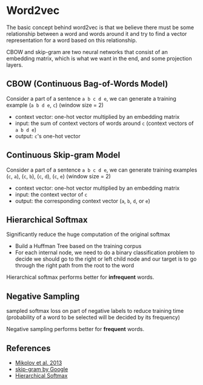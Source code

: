 # Word2vec

The basic concept behind word2vec is that we believe there must be some
relationship between a word and words around it and try to find a vector
representation for a word based on this relationship.

CBOW and skip-gram are two neural networks that consist of an embedding matrix,
which is what we want in the end, and some projection layers.

## CBOW (Continuous Bag-of-Words Model)

Consider a part of a sentence `a b c d e`, we can generate a training example
(`a b d e`, `c`) (window size = 2)

- context vector: one-hot vector multiplied by an embedding matrix
- input: the sum of context vectors of words around `c` (context vectors of `a b d e`)
- output: `c`'s one-hot vector

## Continuous Skip-gram Model

Consider a part of a sentence `a b c d e`, we can generate training examples
(`c`, `a`), (`c`, `b`), (`c`, `d`), (`c`, `e`) (window size = 2)

- context vector: one-hot vector multiplied by an embedding matrix
- input: the context vector of `c`
- output: the corresponding context vector (`a`, `b`, `d`, or `e`)

## Hierarchical Softmax

Significantly reduce the huge computation of the original softmax

- Build a Huffman Tree based on the training corpus
- For each internal node, we need to do a binary classification problem to
decide we should go to the right or left child node and our target is to go
through the right path from the root to the word

Hierarchical softmax performs better for **infrequent** words.

## Negative Sampling

sampled softmax loss on part of negative labels to reduce training time
(probability of a word to be selected will be decided by its frequency)

Negative sampling performs better for **frequent** words.

## References

* [Mikolov et al. 2013](https://arxiv.org/abs/1301.3781)
* [skip-gram by Google](https://github.com/tensorflow/models/blob/master/tutorials/embedding/word2vec.py)
* [Hierarchical Softmax](http://www.cs.toronto.edu/~fritz/absps/andriytree.pdf)
